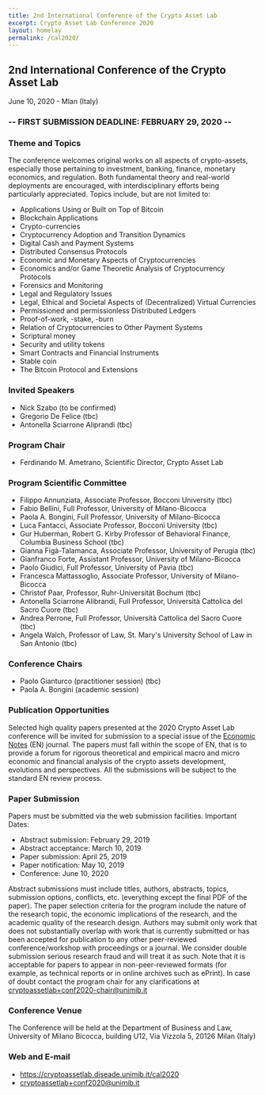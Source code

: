 ```yaml
---
title: 2nd International Conference of the Crypto Asset Lab
excerpt: Crypto Asset Lab Conference 2020
layout: homelay
permalink: /cal2020/
---
```


## 2nd International Conference of the Crypto Asset Lab

June 10, 2020 - Mlan (Italy)

### -- FIRST SUBMISSION DEADLINE: FEBRUARY 29, 2020 --

### Theme and Topics

The conference welcomes original works on all aspects of crypto-assets,
especially those pertaining to investment, banking, finance,
monetary economics, and regulation.
Both fundamental theory and real-world deployments are encouraged,
with interdisciplinary efforts being particularly appreciated.
Topics include, but are not limited to:

* Applications Using or Built on Top of Bitcoin
* Blockchain Applications
* Crypto-currencies
* Cryptocurrency Adoption and Transition Dynamics
* Digital Cash and Payment Systems
* Distributed Consensus Protocols
* Economic and Monetary Aspects of Cryptocurrencies
* Economics and/or Game Theoretic Analysis of Cryptocurrency Protocols
* Forensics and Monitoring
* Legal and Regulatory Issues
* Legal, Ethical and Societal Aspects of (Decentralized) Virtual Currencies
* Permissioned and permissionless Distributed Ledgers
* Proof-of-work, -stake, -burn
* Relation of Cryptocurrencies to Other Payment Systems
* Scriptural money
* Security and utility tokens
* Smart Contracts and Financial Instruments
* Stable coin
* The Bitcoin Protocol and Extensions

### Invited Speakers

* Nick Szabo (to be confirmed)
* Gregorio De Felice (tbc)
* Antonella Sciarrone Aliprandi (tbc)

### Program Chair

* Ferdinando M. Ametrano, Scientific Director, Crypto Asset Lab

### Program Scientific Committee

* Filippo Annunziata, Associate Professor, Bocconi University (tbc)
* Fabio Bellini, Full Professor, University of Milano-Bicocca
* Paola A. Bongini, Full Professor, University of Milano-Bicocca
* Luca Fantacci, Associate Professor, Bocconi University (tbc)
* Gur Huberman, Robert G. Kirby Professor of Behavioral Finance, Columbia Business School (tbc)
* Gianna Figà-Talamanca, Associate Professor, University of Perugia (tbc)
* Gianfranco Forte, Assistant Professor, University of Milano-Bicocca
* Paolo Giudici, Full Professor, University of Pavia (tbc)
* Francesca Mattassoglio, Associate Professor, University of Milano-Bicocca
* Chris­tof Paar, Professor, Ruhr-Universität Bochum (tbc)
* Antonella Sciarrone Alibrandi, Full Professor, Università Cattolica del Sacro Cuore (tbc)
* Andrea Perrone, Full Professor, Università Cattolica del Sacro Cuore (tbc)
* Angela Walch, Professor of Law, St. Mary's University School of Law in San Antonio (tbc)

### Conference Chairs

* Paolo Gianturco (practitioner session) (tbc)
* Paola A. Bongini (academic session)

### Publication Opportunities

Selected high quality papers presented at the
2020 Crypto Asset Lab conference will be invited
for submission to a special issue of the
[Economic Notes](https://onlinelibrary.wiley.com/page/journal/14680300/homepage/productinformation.html)
(EN) journal.
The papers must fall within the scope of EN,
that is to provide a forum for rigorous theoretical and
empirical macro and micro economic and financial analysis
of the crypto assets development, evolutions and perspectives.
All the submissions will be subject to the standard EN review process.

### Paper Submission

Papers must be submitted via the web submission facilities. Important Dates:

* Abstract submission: February 29, 2019
* Abstract acceptance: March 10, 2019
* Paper submission: April 25, 2019
* Paper notification: May 10, 2019
* Conference: June 10, 2020

Abstract submissions must include titles, authors, abstracts,
topics, submission options, conflicts, etc.
(everything except the final PDF of the paper).
The paper selection criteria for the program include
the nature of the research topic, the economic implications
of the research, and the academic quality of the research design.
Authors may submit only work that does not substantially overlap
with work that is currently submitted or has been accepted for
publication to any other peer-reviewed conference/workshop with
proceedings or a journal. We consider double submission serious
research fraud and will treat it as such. Note that it is acceptable
for papers to appear in non-peer-reviewed formats
(for example, as technical reports or in online archives such as ePrint).
In case of doubt contact the program chair for any clarifications at
[cryptoassetlab+conf2020-chair@unimib.it](mailto:cryptoassetlab+conf2020-chair@unimib.it)

### Conference Venue

The Conference will be held at the Department of Business and Law,
University of Milano Bicocca,
building U12, Via Vizzola 5, 20126 Milan (Italy)

### Web and E-mail

* <https://cryptoassetlab.diseade.unimib.it/cal2020>
* [cryptoassetlab+conf2020@unimib.it](mailto:cryptoassetlab+conf2020@unimib.it)
